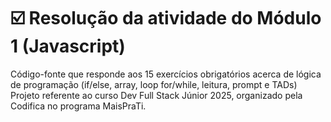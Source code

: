 # ☑️ Resolução da atividade do Módulo 1 (Javascript)
Código-fonte que responde aos 15 exercícios obrigatórios acerca de lógica de programação (if/else, array, loop for/while, leitura, prompt e TADs)
Projeto referente ao curso Dev Full Stack Júnior 2025, organizado pela Codifica no programa MaisPraTi.
